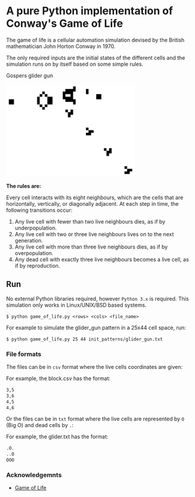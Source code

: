 # A pure Python implementation of Conway's Game of Life


The game of life is a cellular automation simulation devised by the British mathematician John Horton Conway in 1970.

The only required inputs are the initial states of the different cells and the simulation runs on by itself based on some simple rules.

Gospers glider gun
<p algn='center'>
    <img src='img/gospers_glider_gun.gif' height="250" />
</p>

**The rules are:**

Every cell interacts with its eight neighbours, which are the cells that are horizontally, vertically, or diagonally adjacent. At each step in time, the following transitions occur:

1.   Any live cell with fewer than two live neighbours dies, as if by underpopulation.
2.   Any live cell with two or three live neighbours lives on to the next generation.
3.   Any live cell with more than three live neighbours dies, as if by overpopulation.
4.   Any dead cell with exactly three live neighbours becomes a live cell, as if by reproduction.

## Run

No external Python libraries required, however `Python 3.x` is required. This simulation only works in Linux/UNIX/BSD based systems.

```shell
$ python game_of_life.py <rows> <cols> <file_name>
```

For example to simulate the glider_gun pattern in a 25x44 cell space, run:

```shell
$ python game_of_life.py 25 44 init_patterns/glider_gun.txt
```

### File formats

The files can be in `csv` format where the live cells coordinates are given:

For example, the block.csv has the format:

    3,5
    3,6
    4,5
    4,6

Or the files can be in `txt` format where the live cells are represented by `O` (Big O) and dead cells by `.`:

For example, the glider.txt has the format:

    .O.
    ..O
    OOO


### Acknowledgemnts

-   [Game of Life](https://en.wikipedia.org/wiki/Conway%27s_Game_of_Life)
